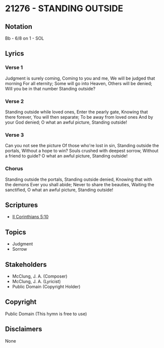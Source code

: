 # 21276 - STANDING OUTSIDE

## Notation

Bb - 6/8 on 1 - SOL

## Lyrics

### Verse 1

Judgment is surely coming, Coming to you and me, We will be judged that morning For all eternity; Some will go into Heaven, Others will be denied; Will you be in that number Standing outside?

### Verse 2

Standing outside while loved ones, Enter the pearly gate, Knowing that there forever, You will then separate; To be away from loved ones And by your God denied; O what an awful picture, Standing outside!

### Verse 3

Can you not see the picture Of those who're lost in sin, Standing outside the portals, Without a hope to win? Souls crushed with deepest sorrow, Without a friend to guide? O what an awful picture, Standing outside!

### Chorus

Standing outside the portals, Standing outside denied, Knowing that with the demons Ever you shall abide; Never to share the beauties, Waiting the sanctified, O what an awful picture, Standing outside!


## Scriptures

- [II Corinthians 5:10](https://www.biblegateway.com/passage/?search=II%20Corinthians%205%3A10)

## Topics

- Judgment
- Sorrow

## Stakeholders

- McClung, J. A. (Composer)
- McClung, J. A. (Lyricist)
- Public Domain (Copyright Holder)

## Copyright

Public Domain
(This hymn is free to use)

## Disclaimers

None

